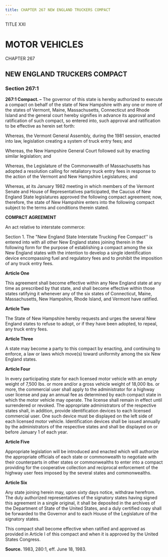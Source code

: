 ```yaml
---
title: CHAPTER 267 NEW ENGLAND TRUCKERS COMPACT
---
```


TITLE XXI
                                             
MOTOR VEHICLES
==============

CHAPTER 267
                                             
NEW ENGLAND TRUCKERS COMPACT
----------------------------

### Section 267:1

 **267:1 Compact. –** The governor of this state is hereby authorized
to execute a compact on behalf of the state of New Hampshire with any
one or more of the states of Vermont, Maine, Massachusetts, Connecticut
and Rhode Island and the general court hereby signifies in advance its
approval and ratification of such compact, so entered into, such
approval and ratification to be effective as herein set forth:
                                             
 Whereas, the Vermont General Assembly, during the 1981 session,
enacted into law, legislation creating a system of truck entry fees;
and
                                             
 Whereas, the New Hampshire General Court followed suit by enacting
similar legislation; and
                                             
 Whereas, the Legislature of the Commonwealth of Massachusetts has
adopted a resolution calling for retaliatory truck entry fees in
response to the action of the Vermont and New Hampshire Legislatures;
and
                                             
 Whereas, at its January 1982 meeting in which members of the Vermont
Senate and House of Representatives participated, the Caucus of New
England State legislatures approved the following compact agreement;
now, therefore, the state of New Hampshire enters into the following
compact subject to the terms and conditions therein stated.

**COMPACT AGREEMENT**


                                             
 An act relative to interstate commerce:
                                             
 Section 1. The "New England State Interstate Trucking Fee Compact''
is entered into with all other New England states joining therein in the
following form for the purpose of establishing a compact among the six
New England states with the intention to develop a single identification
device encompassing fuel and regulatory fees and to prohibit the
imposition of any truck entry fees.

**Article One**


                                             
 This agreement shall become effective within any New England state
at any time as prescribed by that state, and shall become effective
within those states ratifying it whenever any of the six states of
Connecticut, Maine, Massachusetts, New Hampshire, Rhode Island, and
Vermont have ratified.

**Article Two**


                                             
 The State of New Hampshire hereby requests and urges the several New
England states to refuse to adopt, or if they have been adopted, to
repeal, any truck entry fees.

**Article Three**


                                             
 A state may become a party to this compact by enacting, and
continuing to enforce, a law or laws which move(s) toward uniformity
among the six New England states.

**Article Four**


                                             
 In every participating state for each licensed motor vehicle with an
empty weight of 7,500 lbs. or more and/or a gross vehicle weight of
18,000 lbs. or more, the commercial user shall apply to the
administrator for a highway user license and pay an annual fee as
determined by each compact state in which the motor vehicle may operate.
The license shall remain in effect until surrendered or revoked. The
appropriate administrators of the respective states shall, in addition,
provide identification devices to each licensed commercial user. One
such device must be displayed on the left side of each licensed motor
vehicle. Identification devices shall be issued annually by the
administrators of the respective states and shall be displayed on or
before January 1 of each year.

**Article Five**


                                             
 Appropriate legislation will be introduced and enacted which will
authorize the appropriate officials of each state or commonwealth to
negotiate with their counterparts in other states or commonwealths to
enter into a compact providing for the cooperative collection and
reciprocal enforcement of the highway user fees imposed by the several
states and commonwealths.

**Article Six**


                                             
 Any state joining herein may, upon sixty days notice, withdraw
herefrom. The duly authorized representatives of the signatory states
having signed this agreement in a single original, it shall be deposited
in the archives of the Department of State of the United States, and a
duly certified copy shall be forwarded to the Governor and to each House
of the Legislature of the signatory states.
                                             
 This compact shall become effective when ratified and approved as
provided in Article I of this compact and when it is approved by the
United States Congress.

**Source.** 1983, 280:1, eff. June 18, 1983.

